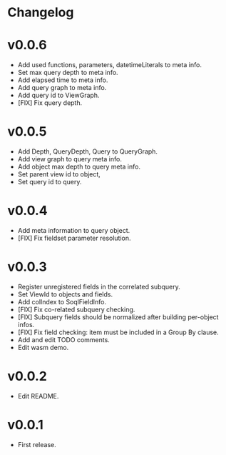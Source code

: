 # Changelog

# v0.0.6
* Add used functions, parameters, datetimeLiterals to meta info.
* Set max query depth to meta info.
* Add elapsed time to meta info.
* Add query graph to meta info.
* Add query id to ViewGraph.
* [FIX] Fix query depth.

# v0.0.5
* Add Depth, QueryDepth, Query to QueryGraph.
* Add view graph to query meta info.
* Add object max depth to query meta info.
* Set parent view id to object,
* Set query id to query.

# v0.0.4
* Add meta information to query object.
* [FIX] Fix fieldset parameter resolution.

# v0.0.3
* Register unregistered fields in the correlated subquery.
* Set ViewId to objects and fields.
* Add colIndex to SoqlFieldInfo.
* [FIX] Fix co-related subquery checking.
* [FIX] Subquery fields should be normalized after building per-object infos.
* [FIX] Fix field checking: item must be included in a Group By clause.
* Add and edit TODO comments.
* Edit wasm demo.

# v0.0.2
* Edit README.

# v0.0.1
* First release.
